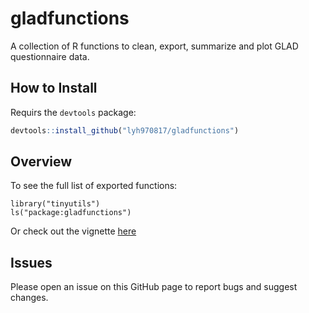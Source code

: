 # gladfunctions

A collection of R functions to clean, export, summarize and plot GLAD questionnaire data.

## How to Install

Requirs the `devtools` package:

```r
devtools::install_github("lyh970817/gladfunctions")
```

## Overview

To see the full list of exported functions:

```{r}
library("tinyutils")
ls("package:gladfunctions")
```

Or check out the vignette [here](https://htmlpreview.github.io/?https://github.com/lyh970817/gladfunctions/blob/master/vignettes/gladfunctions_vignette.html)

## Issues

Please open an issue on this GitHub page to report bugs and suggest changes.
